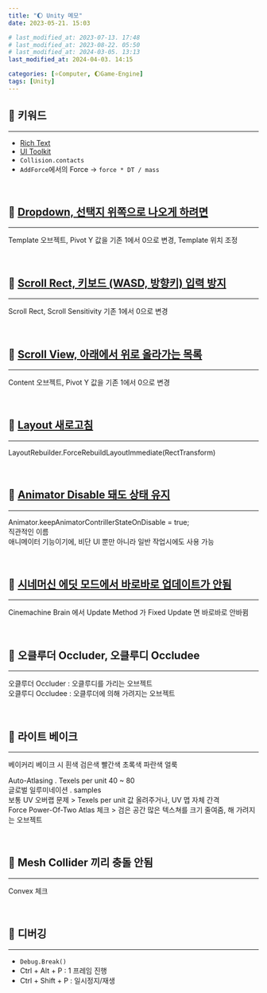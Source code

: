 ```yaml
---
title: "🌔 Unity 메모"
date: 2023-05-21. 15:03

# last_modified_at: 2023-07-13. 17:48
# last_modified_at: 2023-08-22. 05:50
# last_modified_at: 2024-03-05. 13:13
last_modified_at: 2024-04-03. 14:15

categories: [⭐Computer, 🌔Game-Engine]
tags: [Unity]
---
```


## **💫 키워드**

---

- [Rich Text](https://docs.unity3d.com/kr/2022.1/Manual/StyledText.html)
- [UI Toolkit](https://mascari4615.github.io/posts/Unity-UI-Toolkit/)
- `Collision.contacts`
- `AddForce`에서의 Force -> `force * DT / mass`

<br>
<!-- ---- ---- ---- ----  ---- ---- ---- ----  ---- ---- ---- ----  ---- ---- ---- ---- -->

## **💫 [Dropdown, 선택지 위쪽으로 나오게 하려면](https://forum.unity.com/threads/solved-how-to-control-which-direction-the-dropdown-shows-the-selections.371162/)**

---

Template 오브젝트, Pivot Y 값을 기존 1에서 0으로 변경, Template 위치 조정  

<br>
<!-- ---- ---- ---- ----  ---- ---- ---- ----  ---- ---- ---- ----  ---- ---- ---- ---- -->

## **💫 [Scroll Rect, 키보드 (WASD, 방향키) 입력 방지](https://ask.vrchat.com/t/how-to-disable-scrolling-with-keyboard-for-ui-scrollrect/1651/11)**

---

Scroll Rect, Scroll Sensitivity 기존 1에서 0으로 변경  

<br>
<!-- ---- ---- ---- ----  ---- ---- ---- ----  ---- ---- ---- ----  ---- ---- ---- ---- -->

## **💫 [Scroll View, 아래에서 위로 올라가는 목록](https://blog.naver.com/cdw0424/222007263664)**

---

Content 오브젝트, Pivot Y 값을 기존 1에서 0으로 변경  

<br>
<!-- ---- ---- ---- ----  ---- ---- ---- ----  ---- ---- ---- ----  ---- ---- ---- ---- -->

## **💫 [Layout 새로고침](https://forum.unity.com/threads/force-immediate-layout-update.372630/)**

---

LayoutRebuilder.ForceRebuildLayoutImmediate(RectTransform)  

<br>
<!-- ---- ---- ---- ----  ---- ---- ---- ----  ---- ---- ---- ----  ---- ---- ---- ---- -->

## **💫 [Animator Disable 돼도 상태 유지](https://docs.unity3d.com/ScriptReference/Animator-keepAnimatorControllerStateOnDisable.html)**

---

Animator.keepAnimatorContrillerStateOnDisable = true;  
직관적인 이름  
애니메이터 기능이기에, 비단 UI 뿐만 아니라 일반 작업시에도 사용 가능  

<br>
<!-- ---- ---- ---- ----  ---- ---- ---- ----  ---- ---- ---- ----  ---- ---- ---- ---- -->

## **💫 [시네머신 에딧 모드에서 바로바로 업데이트가 안됨](https://discussions.unity.com/t/cinemachine-doesnt-continually-update-in-edit-mode/249321)**

---

Cinemachine Brain 에서 Update Method 가 Fixed Update 면 바로바로 안바뀜  

<br>
<!-- ---- ---- ---- ----  ---- ---- ---- ----  ---- ---- ---- ----  ---- ---- ---- ---- -->

## **💫 오클루더 Occluder, 오클루디 Occludee**

---

오클루더 Occluder : 오클루디를 가리는 오브젝트  
오클루디 Occludee : 오클루더에 의해 가려지는 오브젝트  

<br>
<!-- ---- ---- ---- ----  ---- ---- ---- ----  ---- ---- ---- ----  ---- ---- ---- ---- -->

## **💫 라이트 베이크**

---

베이커리 베이크 시 흰색 검은색 빨간색 초록색 파란색 얼룩  

Auto-Atlasing . Texels per unit 40 ~ 80  
글로벌 일루미네이션 . samples  
보통 UV 오버랩 문제 > Texels per unit 값 올려주거나, UV 맵 자체 간격  
Force Power-Of-Two Atlas 체크 > 검은 공간 많은 텍스쳐를 크기 줄여줌, 해 가려지는 오브젝트  

<br>
<!-- ---- ---- ---- ----  ---- ---- ---- ----  ---- ---- ---- ----  ---- ---- ---- ---- -->

## **💫 Mesh Collider 끼리 충돌 안됨**

---

Convex 체크  

<br>
<!-- ---- ---- ---- ----  ---- ---- ---- ----  ---- ---- ---- ----  ---- ---- ---- ---- -->

## **💫 디버깅**

---

- `Debug.Break()`
- Ctrl + Alt + P : 1 프레임 진행
- Ctrl + Shift + P : 일시정지/재생

<br>
<!-- ---- ---- ---- ----  ---- ---- ---- ----  ---- ---- ---- ----  ---- ---- ---- ---- -->
